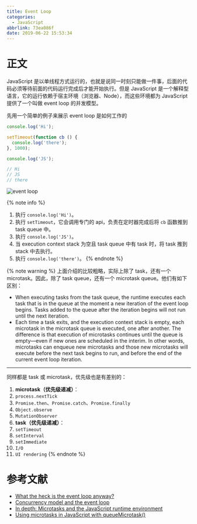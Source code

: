 ```yaml
---
title: Event Loop
categories:
  - JavaScript
abbrlink: 73ea086f
date: 2019-06-22 15:53:34
---
```


# 正文

JavaScript 是以单线程方式运行的，也就是说同一时刻只能做一件事，后面的代码必须等待前面的代码运行完成后才能开始执行。但是 JavaScript 是一个解释型语言，它的运行依赖于宿主环境（浏览器、Node），而这些环境都为 JavaScript 提供了一个叫做 event loop 的并发模型。

先用一个简单的例子来展示 event loop 是如何工作的

```js
console.log('Hi');

setTimeout(function cb () {
  console.log('there');
}, 1000);

console.log('JS');

// Hi
// JS
// there
```

![event loop](https://blog-images-1258719270.cos.ap-shanghai.myqcloud.com/JavaScript/event%20loop.png)

{% note info %}
1. 执行 `console.log('Hi')`。
2. 执行 `setTimeout`，它会调用专门的 api，负责在定时器完成后将 `cb` 函数推到 task queue 中。
3. 执行 `console.log('JS')`。
4. 当 execution context stack 为空且 task queue 中有 task 时，将 task 推到 stack 中去执行。
5. 执行 `console.log('there')`。
{% endnote %}

{% note warning %}
上面介绍的比较粗略，实际上除了 task，还有一个 microtask。因此，除了 task queue，还有一个 microtask queue。他们有如下区别：
- When executing tasks from the task queue, the runtime executes each task that is in the queue at the moment a new iteration of the event loop begins. Tasks added to the queue after the iteration begins will not run until the next iteration.
- Each time a task exits, and the execution context stack is empty, each microtask in the microtask queue is executed, one after another. The difference is that execution of microtasks continues until the queue is empty—even if new ones are scheduled in the interim. In other words, microtasks can enqueue new microtasks and those new microtasks will execute before the next task begins to run, and before the end of the current event loop iteration.

---
同样都是 task 或 microtask，优先级也是有差别的：
1. **microtask（优先级递减）**：
  1. `process.nextTick`
  2. `Promise.then`、`Promise.catch`、`Promise.finally`
  3. `Object.observe`
  4. `MutationObserver`
2. **task（优先级递减）**：
  1. `setTimeout`
  2. `setInterval`
  3. `setImmediate`
  4. `I/O`
  5. `UI rendering`
{% endnote %}

# 参考文献
- [What the heck is the event loop anyway?](https://www.youtube.com/watch?v=8aGhZQkoFbQ)
- [Concurrency model and the event loop](https://developer.mozilla.org/en-US/docs/Web/JavaScript/EventLoop)
- [In depth: Microtasks and the JavaScript runtime environment](https://developer.mozilla.org/en-US/docs/Web/API/HTML_DOM_API/Microtask_guide/In_depth)
- [Using microtasks in JavaScript with queueMicrotask()](https://developer.mozilla.org/en-US/docs/Web/API/HTML_DOM_API/Microtask_guide)

